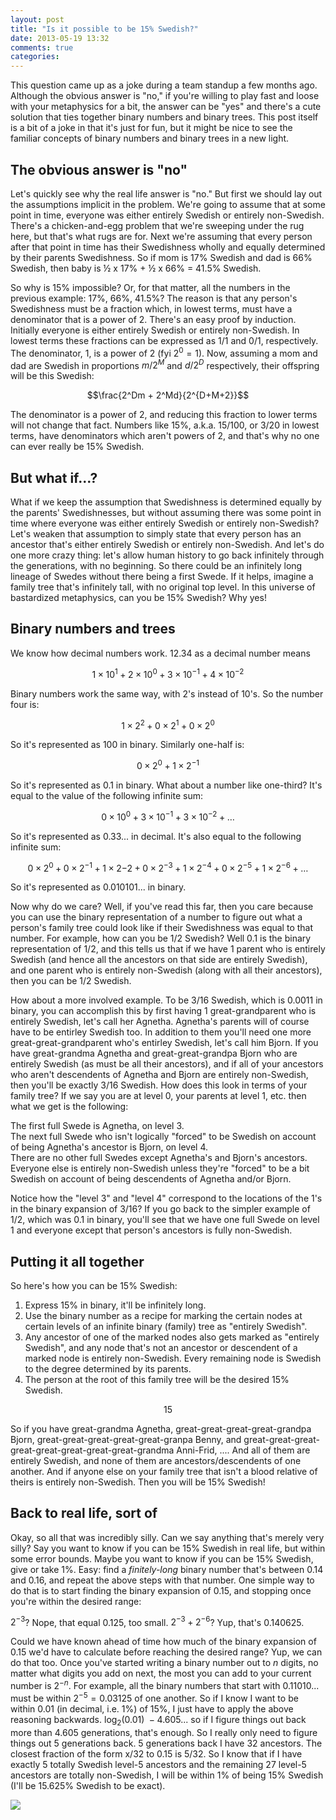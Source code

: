 ```yaml
---
layout: post
title: "Is it possible to be 15% Swedish?"
date: 2013-05-19 13:32
comments: true
categories: 
---
```

This question came up as a joke during a team standup a few months ago.  Although the obvious answer is "no," if you're willing to play fast and loose with your metaphysics for a bit, the answer can be "yes" and there's a cute solution that ties together binary numbers and binary trees.  This post itself is a bit of a joke in that it's just for fun, but it might be nice to see the familiar concepts of binary numbers and binary trees in a new light.

## The obvious answer is "no"

Let's quickly see why the real life answer is "no."  But first we should lay out the assumptions implicit in the problem.  We're going to assume that at some point in time, everyone was either entirely Swedish or entirely non-Swedish.  There's a chicken-and-egg problem that we're sweeping under the rug here, but that's what rugs are for.  Next we're assuming that every person after that point in time has their Swedishness wholly and equally determined by their parents Swedishness.  So if mom is 17% Swedish and dad is 66% Swedish, then baby is ½ x 17% + ½ x 66% = 41.5% Swedish.

So why is 15% impossible?  Or, for that matter, all the numbers in the previous example: 17%, 66%, 41.5%?  The reason is that any person's Swedishness must be a fraction which, in lowest terms, must have a denominator that is a power of 2.  There's an easy proof by induction.  Initially everyone is either entirely Swedish or entirely non-Swedish.  In lowest terms these fractions can be expressed as 1/1 and 0/1, respectively.  The denominator, 1, is a power of 2 (fyi $2^0 = 1$).  Now, assuming a mom and dad are Swedish in proportions $m/2^M$ and $d/2^D$ respectively, their offspring will be this Swedish:

$$\frac{2^Dm + 2^Md}{2^{D+M+2}}$$

The denominator is a power of 2, and reducing this fraction to lower terms will not change that fact.  Numbers like 15%, a.k.a. 15/100, or 3/20 in lowest terms, have denominators which aren't powers of 2, and that's why no one can ever really be 15% Swedish.

## But what if...?

What if we keep the assumption that Swedishness is determined equally by the parents' Swedishnesses, but without assuming there was some point in time where everyone was either entirely Swedish or entirely non-Swedish?  Let's weaken that assumption to simply state that every person has an ancestor that's either entirely Swedish or entirely non-Swedish.  And let's do one more crazy thing: let's allow human history to go back infinitely through the generations, with no beginning.  So there could be an infinitely long lineage of Swedes without there being a first Swede.  If it helps, imagine a family tree that's infinitely tall, with no original top level.  In this universe of bastardized metaphysics, can you be 15% Swedish?  Why yes!

## Binary numbers and trees

We know how decimal numbers work.  12.34 as a decimal number means

$$1 \times 10^1 + 2 \times 10^0 + 3 \times 10^{-1} + 4 \times 10^{-2}$$

Binary numbers work the same way, with 2's instead of 10's.  So the number four is:

$$1 \times 2^2 + 0 \times 2^1 + 0 \times 2^0$$

So it's represented as $100$ in binary.  Similarly one-half is:

$$0 \times 2^0 + 1 \times 2^{-1}$$

So it's represented as $0.1$ in binary.  What about a number like one-third?  It's equal to the value of the following infinite sum:

$$0 \times 10^0 + 3\times 10^{-1} + 3\times 10^{-2} + \dots$$

So it's represented as $0.33...$ in decimal.  It's also equal to the following infinite sum:

$$0 \times 2^0 + 0 \times 2^{-1} + 1 \times 2{-2} + 0 \times 2^{-3} + 1 \times 2^{-4} + 0 \times 2^{-5} + 1 \times 2^{-6} + \dots$$

So it's represented as $0.010101...$ in binary. 

Now why do we care?  Well, if you've read this far, then you care because you can use the binary representation of a number to figure out what a person's family tree could look like if their Swedishness was equal to that number.  For example, how can you be $1/2$ Swedish?  Well $0.1$ is the binary representation of $1/2$, and this tells us that if we have 1 parent who is entirely Swedish (and hence all the ancestors on that side are entirely Swedish), and one parent who is entirely non-Swedish (along with all their ancestors), then you can be 1/2 Swedish.  

How about a more involved example.  To be $3/16$ Swedish, which is $0.0011$ in binary, you can accomplish this by first having 1 great-grandparent who is entirely Swedish, let's call her Agnetha.  Agnetha's parents will of course have to be entirley Swedish too.  In addition to them you'll need one more great-great-grandparent who's entirley Swedish, let's call him Bjorn.  If you have great-grandma Agnetha and great-great-grandpa Bjorn who are entirely Swedish (as must be all their ancestors), and if all of your ancestors who aren't descendents of Agnetha and Bjorn are entirely non-Swedish, then you'll be exactly $3/16$ Swedish.  How does this look in terms of your family tree?  If we say you are at level 0, your parents at level 1, etc. then what we get is the following:

The first full Swede is Agnetha, on level 3.  
The next full Swede who isn't logically "forced" to be Swedish on account of being Agnetha's ancestor is Bjorn, on level 4.  
There are no other full Swedes except Agnetha's and Bjorn's ancestors.  
Everyone else is entirely non-Swedish unless they're "forced" to be a bit Swedish on account of being descendents of Agnetha and/or Bjorn.

Notice how the "level 3" and "level 4" correspond to the locations of the 1's in the binary expansion of 3/16?  If you go back to the simpler example of 1/2, which was $0.1$ in binary, you'll see that we have one full Swede on level 1 and everyone except that person's ancestors is fully non-Swedish.

## Putting it all together

So here's how you can be 15% Swedish:

1. Express 15% in binary, it'll be infinitely long.
1. Use the binary number as a recipe for marking the certain nodes at certain levels of an infinite binary (family) tree as "entirely Swedish".
1. Any ancestor of one of the marked nodes also gets marked as "entirely Swedish", and any node that's not an ancestor or descendent of a marked node is entirely non-Swedish.  Every remaining node is Swedish to the degree determined by its parents.
1. The person at the root of this family tree will be the desired 15% Swedish.

$$15% = 2^{-3} + 2^{-6} + 2^{-7} + 2^{-10} + \dots$$

So if you have great-grandma Agnetha, great-great-great-great-grandpa Bjorn, great-great-great-great-great-granpa Benny, and great-great-great-great-great-great-great-great-grandma Anni-Frid, ....  And all of them are entirely Swedish, and none of them are ancestors/descendents of one another.  And if anyone else on your family tree that isn't a blood relative of theirs is entirely non-Swedish.  Then you will be 15% Swedish!

## Back to real life, sort of

Okay, so all that was incredibly silly.  Can we say anything that's merely very silly?  Say you want to know if you can be 15% Swedish in real life, but within some error bounds.  Maybe you want to know if you can be 15% Swedish, give or take 1%.  Easy: find a *finitely-long* binary number that's between 0.14 and 0.16, and repeat the above steps with that number.  One simple way to do that is to start finding the binary expansion of 0.15, and stopping once you're within the desired range:

$2^{-3}$?  Nope, that equal 0.125, too small.  $2^{-3} + 2^{-6}$?  Yup, that's 0.140625.

Could we have known ahead of time how much of the binary expansion of 0.15 we'd have to calculate before reaching the desired range?  Yup, we can do that too.  Once you've started writing a binary number out to $n$ digits, no matter what digits you add on next, the most you can add to your current number is $2^{-n}$.  For example, all the binary numbers that start with $0.11010...$ must be within $2^{-5} = 0.03125$ of one another.  So if I know I want to be within $0.01$ (in decimal, i.e. 1%) of 15%, I just have to apply the above reasoning backwards.  $\log _2(0.01) ~ -4.605...$ so if I figure things out back more than 4.605 generations, that's enough.  So I really only need to figure things out 5 generations back.  5 generations back I have 32 ancestors.  The closest fraction of the form x/32 to 0.15 is 5/32.  So I know that if I have exactly 5 totally Swedish level-5 ancestors and the remaining 27 level-5 ancestors are totally non-Swedish, I will be within 1% of being 15% Swedish (I'll be 15.625% Swedish to be exact).

![](http://images3.wikia.nocookie.net/__cb20080726160313/muppet/images/thumb/3/34/Swedishchef-myspace.jpg/300px-Swedishchef-myspace.jpg)
